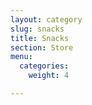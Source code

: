 ```yaml
---
layout: category
slug: snacks
title: Snacks
section: Store
menu:
  categories:
    weight: 4

---
```

